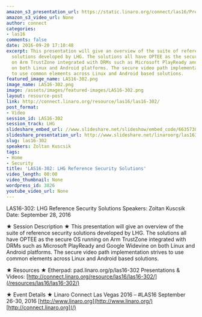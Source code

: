 ```yaml
---
amazon_s3_presentation_url: https://static.linaro.org/connect/las16/Presentations/Wednesday/LAS16-302-%20LHG%20Reference%20Security%20Solutions.pdf
amazon_s3_video_url: None
author: connect
categories:
- las16
comments: false
date: 2016-09-20 17:10:48
excerpt: This presentation will give an overview of the suite of reference security
  solutions developed by LHG. The solutions all have OPTEE as the secure OS running
  on Arm TrustZone integrated with DRMs such as Microsoft PlayReady and Google Widevine
  on both Linux and Android platforms. The secure video path implementation strives
  to use common elements across Linux and Android based solutions.
featured_image_name: LAS16-302.png
image_name: LAS16-302.png
image: /assets/images/featured-images/LAS16-302.png
layout: resource-post
link: http://connect.linaro.org/resource/las16/las16-302/
post_format:
- Video
session_id: LAS16-302
session_track: LHG
slideshare_embed_url: //www.slideshare.net/slideshow/embed_code/66357383
slideshare_presentation_url: http://www.slideshare.net/linaroorg/las16302-lhg-reference-security-solutions
slug: las16-302
speakers: Zoltan Kuscsik
tags:
- Home
- Security
title: 'LAS16-302: LHG Reference Security Solutions'
video_length: 00:00
video_thumbnail: None
wordpress_id: 3826
youtube_video_url: None
---
```


LAS16-302: LHG Reference Security Solutions
Speakers: Zoltan Kuscsik
Date: September 28, 2016

★ Session Description ★
This presentation will give an overview of the suite of reference security solutions developed by LHG. The solutions all have OPTEE as the secure OS running on Arm TrustZone integrated with DRMs such as Microsoft PlayReady and Google Widevine on both Linux and Android platforms. The secure video path implementation strives to use common elements across Linux and Android based solutions.

★ Resources ★
Etherpad: pad.linaro.org/p/las16-302
Presentations & Videos: [http://connect.linaro.org/resource/las16/las16-302/](/resources/las16/las16-302/)

★ Event Details ★
Linaro Connect Las Vegas 2016 – #LAS16
September 26-30, 2016
[http://www.linaro.org](http://www.linaro.org/)
[http://connect.linaro.org](/)
